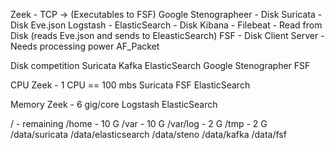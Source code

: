 Zeek - TCP -> (Executables to FSF)
Google Stenographeer - Disk
Suricata - Disk Eve.json
Logstash - 
ElasticSearch - Disk
Kibana - 
Filebeat - Read from Disk (reads Eve.json and sends to EleasticSearch)
FSF - Disk
    Client
    Server - Needs processing power
AF_Packet


Disk competition
    Suricata
    Kafka
    ElasticSearch
    Google Stenographer
    FSF

CPU 
    Zeek - 1 CPU == 100 mbs
    Suricata
    FSF
    ElasticSearch

Memory
    Zeek - 6 gig/core
    Logstash
    ElasticSearch


/ - remaining
/home - 10 G
/var - 10 G
/var/log - 2 G
/tmp - 2 G
/data/suricata
/data/elasticsearch
/data/steno
/data/kafka
/data/fsf
